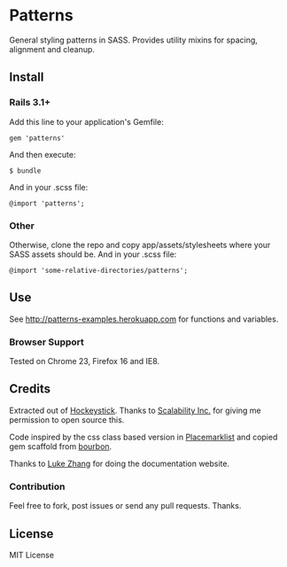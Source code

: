 # Patterns
General styling patterns in SASS. Provides utility mixins for spacing, alignment and cleanup.

## Install
### Rails 3.1+
Add this line to your application's Gemfile:

    gem 'patterns'

And then execute:

    $ bundle

And in your .scss file:

    @import 'patterns';

### Other
Otherwise, clone the repo and copy app/assets/stylesheets where your SASS assets should be. And in your .scss file:

    @import 'some-relative-directories/patterns';

## Use
See http://patterns-examples.herokuapp.com for functions and variables.

### Browser Support
Tested on Chrome 23, Firefox 16 and IE8.

## Credits
Extracted out of [Hockeystick](https://www.hockeystick.co/). Thanks to [Scalability Inc.](http://www.scalability.ca/) for giving me permission to open source this.

Code inspired by the css class based version in [Placemarklist](https://www.placemarklist.com) and copied gem scaffold from [bourbon](https://github.com/thoughtbot/bourbon). 

Thanks to [Luke Zhang](https://github.com/lukezhangstudio) for doing the documentation website.

### Contribution
Feel free to fork, post issues or send any pull requests. Thanks.

## License
MIT License

